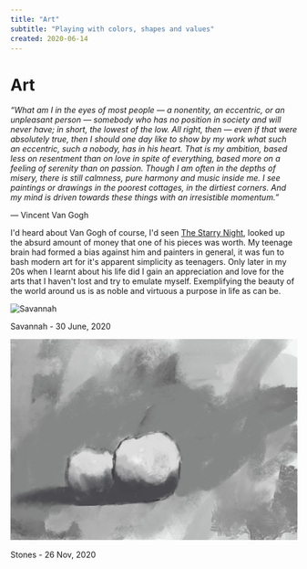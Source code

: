 ```yaml
---
title: "Art"
subtitle: "Playing with colors, shapes and values"
created: 2020-06-14
---
```


# Art


*“What am I in the eyes of most people — a nonentity, an eccentric, or an
unpleasant person — somebody who has no position in society and will
never have; in short, the lowest of the low. All right, then — even if
that were absolutely true, then I should one day like to show by my work
what such an eccentric, such a nobody, has in his heart. That is my
ambition, based less on resentment than on love in spite of everything,
based more on a feeling of serenity than on passion. Though I am often
in the depths of misery, there is still calmness, pure harmony and music
inside me. I see paintings or drawings in the poorest cottages, in the
dirtiest corners. And my mind is driven towards these things with an
irresistible momentum.”*

― Vincent Van Gogh

I'd heard about Van Gogh of course, I'd seen [The Starry
Night](https://en.wikipedia.org/wiki/The_Starry_Night), looked up the
absurd amount of money that one of his pieces was worth.  My teenage
brain had formed a bias against him and painters in general, it was fun
to bash modern art for it's apparent simplicity as teenagers. Only later
in my 20s when I learnt about his life did I gain an appreciation and
love for the arts that I haven't lost and try to emulate myself.
Exemplifying the beauty of the world around us is as noble and virtuous
a purpose in life as can be.

![](./static/images/Savannah.png "Savannah")

Savannah - 30 June, 2020

![](./static/images/stones.jpg "stones")

Stones - 26 Nov, 2020
